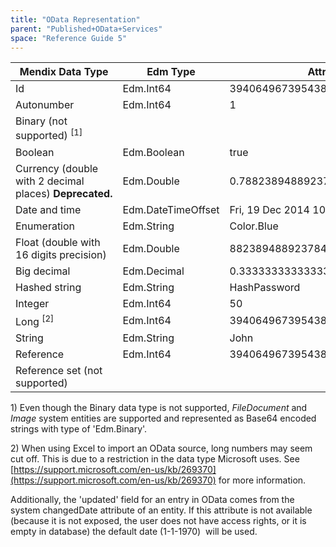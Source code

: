 ```yaml
---
title: "OData Representation"
parent: "Published+OData+Services"
space: "Reference Guide 5"
---
```



<table><thead><tr><th class="confluenceTh">Mendix Data Type</th><th colspan="1" class="confluenceTh">Edm Type</th><th class="confluenceTh">Attribute Value</th><th colspan="1" class="confluenceTh">Atom XML Representation</th></tr></thead><tbody><tr><td class="confluenceTd">Id</td><td colspan="1" class="confluenceTd">Edm.Int64</td><td class="confluenceTd">3940649673954387</td><td colspan="1" class="confluenceTd">3940649673954387</td></tr><tr><td colspan="1" class="confluenceTd">Autonumber</td><td colspan="1" class="confluenceTd"><span>Edm.Int64</span></td><td colspan="1" class="confluenceTd">1</td><td colspan="1" class="confluenceTd">1</td></tr><tr><td colspan="1" class="confluenceTd">Binary (not supported) <sup>[1]</sup></td><td colspan="1" class="confluenceTd">&nbsp;</td><td colspan="1" class="confluenceTd">&nbsp;</td><td colspan="1" class="confluenceTd">&nbsp;</td></tr><tr><td colspan="1" class="confluenceTd">Boolean</td><td colspan="1" class="confluenceTd">Edm.Boolean</td><td colspan="1" class="confluenceTd">true</td><td colspan="1" class="confluenceTd">true</td></tr><tr><td colspan="1" class="confluenceTd">Currency (double with 2 decimal places)&nbsp;<strong>Deprecated.</strong></td><td colspan="1" class="confluenceTd">Edm.Double</td><td colspan="1" class="confluenceTd">0.7882389488923784</td><td colspan="1" class="confluenceTd">0.79</td></tr><tr><td colspan="1" class="confluenceTd">Date and time</td><td colspan="1" class="confluenceTd">Edm.DateTimeOffset</td><td colspan="1" class="confluenceTd">Fri, 19 Dec 2014 10:27:27 GMT</td><td colspan="1" class="confluenceTd">2014-12-19T10:27:27.000Z</td></tr><tr><td colspan="1" class="confluenceTd">Enumeration</td><td colspan="1" class="confluenceTd">Edm.String</td><td colspan="1" class="confluenceTd">Color.Blue</td><td colspan="1" class="confluenceTd">Blue</td></tr><tr><td colspan="1" class="confluenceTd">Float (double with 16 digits precision)</td><td colspan="1" class="confluenceTd">Edm.Double</td><td colspan="1" class="confluenceTd">882389488923784.10000000003</td><td colspan="1" class="confluenceTd">882389488923784.1</td></tr><tr><td colspan="1" class="confluenceTd">Big decimal&nbsp;</td><td colspan="1" class="confluenceTd">Edm.Decimal</td><td colspan="1" class="confluenceTd">0.3333333333333333333333333333333333</td><td colspan="1" class="confluenceTd">0.3333333333333333333333333333333333</td></tr><tr><td colspan="1" class="confluenceTd">Hashed string</td><td colspan="1" class="confluenceTd">Edm.String</td><td colspan="1" class="confluenceTd">HashPassword</td><td colspan="1" class="confluenceTd">HashPassword</td></tr><tr><td colspan="1" class="confluenceTd">Integer&nbsp;</td><td colspan="1" class="confluenceTd">Edm.Int64</td><td colspan="1" class="confluenceTd">50</td><td colspan="1" class="confluenceTd">50</td></tr><tr><td colspan="1" class="confluenceTd">Long <sup>[2]</sup></td><td colspan="1" class="confluenceTd">Edm.Int64</td><td colspan="1" class="confluenceTd">3940649673954387</td><td colspan="1" class="confluenceTd">3940649673954387</td></tr><tr><td colspan="1" class="confluenceTd">String</td><td colspan="1" class="confluenceTd">Edm.String</td><td colspan="1" class="confluenceTd">John</td><td colspan="1" class="confluenceTd">John</td></tr><tr><td colspan="1" class="confluenceTd">Reference</td><td colspan="1" class="confluenceTd">Edm.Int64</td><td colspan="1" class="confluenceTd">3940649673954387</td><td colspan="1" class="confluenceTd">3940649673954387</td></tr><tr><td colspan="1" class="confluenceTd">Reference set (not supported)</td><td colspan="1" class="confluenceTd">&nbsp;</td><td colspan="1" class="confluenceTd">&nbsp;</td><td colspan="1" class="confluenceTd">&nbsp;</td></tr></tbody></table>

1) Even though the Binary data type is not supported, _FileDocument_ and _Image_ system entities are supported and represented as Base64 encoded strings with type of 'Edm.Binary'.

2) When using Excel to import an OData source, long numbers may seem cut off. This is due to a restriction in the data type Microsoft uses. See [https://support.microsoft.com/en-us/kb/269370](https://support.microsoft.com/en-us/kb/269370) for more information.

Additionally, the 'updated' field for an entry in OData comes from the system changedDate attribute of an entity. If this attribute is not available (because it is not exposed, the user does not have access rights, or it is empty in database) the default date (1-1-1970)  will be used.
